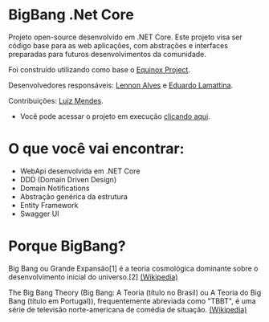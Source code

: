 # BigBang .Net Core

Projeto open-source desenvolvido em .NET Core.
Este projeto visa ser código base para as web aplicações, com abstrações e interfaces preparadas para futuros desenvolvimentos da comunidade.

Foi construído utilizando como base o [Equinox Project](https://github.com/EduardoPires/EquinoxProject).

Desenvolvedores responsáveis: [Lennon Alves](https://github.com/lennonalvesdias) e [Eduardo Lamattina](https://github.com/lamattina).

Contribuições: [Luiz Mendes](https://github.com/jubamendes).

  - Você pode acessar o projeto em execução [clicando aqui](http://104.225.220.166:5000).

# O que você vai encontrar:

  - WebApi desenvolvida em .NET Core
  - DDD (Domain Driven Design)
  - Domain Notifications
  - Abstração genérica da estrutura
  - Entity Framework
  - Swagger UI

# Porque BigBang?

Big Bang ou Grande Expansão[1] é a teoria cosmológica dominante sobre o desenvolvimento inicial do universo.[2] [(Wikipedia)](https://pt.wikipedia.org/wiki/Big_Bang)

The Big Bang Theory (Big Bang: A Teoria (título no Brasil) ou A Teoria do Big Bang (título em Portugal)), frequentemente abreviada como "TBBT", é uma série de televisão norte-americana de comédia de situação. [(Wikipedia)](https://pt.wikipedia.org/wiki/The_Big_Bang_Theory)

